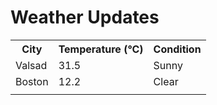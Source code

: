 # Weather Updates

<!-- WEATHER-UPDATE-START -->
<table><tr><th>City</th><th>Temperature (°C)</th><th>Condition</th></tr><tr><td>Valsad</td><td>31.5</td><td>Sunny</td></tr><tr><td>Boston</td><td>12.2</td><td>Clear</td></tr><tr><td></td><td></td><td></td></tr></table>
<!-- WEATHER-UPDATE-END -->
